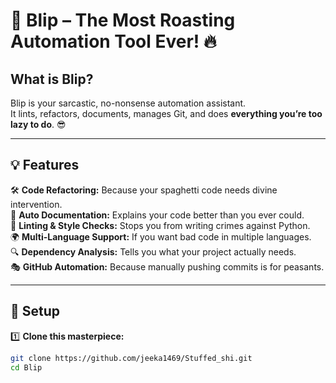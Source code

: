 # 🚀 Blip – The Most Roasting Automation Tool Ever! 🔥  

## **What is Blip?**  
Blip is your sarcastic, no-nonsense automation assistant.  
It lints, refactors, documents, manages Git, and does **everything you’re too lazy to do**. 😎  

---

## **💡 Features**  
🛠️ **Code Refactoring:** Because your spaghetti code needs divine intervention.  
📜 **Auto Documentation:** Explains your code better than you ever could.  
🧐 **Linting & Style Checks:** Stops you from writing crimes against Python.  
🌍 **Multi-Language Support:** If you want bad code in multiple languages.  
🔍 **Dependency Analysis:** Tells you what your project actually needs.  
🎭 **GitHub Automation:** Because manually pushing commits is for peasants.  

---

## **🚀 Setup**  

1️⃣ **Clone this masterpiece:**  
```sh
git clone https://github.com/jeeka1469/Stuffed_shi.git
cd Blip
